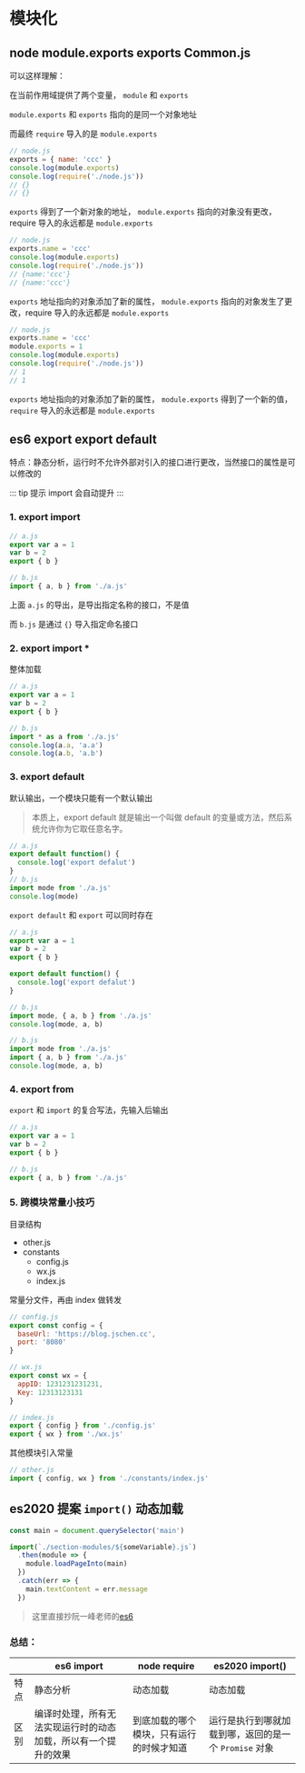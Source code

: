 
# 模块化

## node module.exports exports Common.js

可以这样理解：

在当前作用域提供了两个变量， `module` 和 `exports`

`module.exports` 和 `exports` 指向的是同一个对象地址

而最终 `require` 导入的是 `module.exports`

```js
// node.js
exports = { name: 'ccc' }
console.log(module.exports)
console.log(require('./node.js'))
// {}
// {}
```

`exports` 得到了一个新对象的地址， `module.exports` 指向的对象没有更改，require 导入的永远都是 `module.exports`

```js
// node.js
exports.name = 'ccc'
console.log(module.exports)
console.log(require('./node.js'))
// {name:'ccc'}
// {name:'ccc'}
```

`exports` 地址指向的对象添加了新的属性， `module.exports` 指向的对象发生了更改，require 导入的永远都是 `module.exports`

```js
// node.js
exports.name = 'ccc'
module.exports = 1
console.log(module.exports)
console.log(require('./node.js'))
// 1
// 1
```

`exports` 地址指向的对象添加了新的属性， `module.exports` 得到了一个新的值， `require` 导入的永远都是 `module.exports`

## es6 export export default

特点：静态分析，运行时不允许外部对引入的接口进行更改，当然接口的属性是可以修改的

::: tip 提示
import 会自动提升
:::

### 1. export import

```js
// a.js
export var a = 1
var b = 2
export { b }

// b.js
import { a, b } from './a.js'
```

上面 `a.js` 的导出，是导出指定名称的接口，不是值

而 `b.js` 是通过 `{}` 导入指定命名接口

### 2. export import \*

整体加载

```js
// a.js
export var a = 1
var b = 2
export { b }

// b.js
import * as a from './a.js'
console.log(a.a, 'a.a')
console.log(a.b, 'a.b')
```

### 3. export default

默认输出，一个模块只能有一个默认输出

> 本质上，export default 就是输出一个叫做 default 的变量或方法，然后系统允许你为它取任意名字。

```js
// a.js
export default function() {
  console.log('export defalut')
}
// b.js
import mode from './a.js'
console.log(mode)
```

`export default` 和 `export` 可以同时存在

```js
// a.js
export var a = 1
var b = 2
export { b }

export default function() {
  console.log('export defalut')
}

// b.js
import mode, { a, b } from './a.js'
console.log(mode, a, b)

// b.js
import mode from './a.js'
import { a, b } from './a.js'
console.log(mode, a, b)
```

### 4. export from

`export` 和 `import` 的复合写法，先输入后输出

```js
// a.js
export var a = 1
var b = 2
export { b }

// b.js
export { a, b } from './a.js'
```

### 5. 跨模块常量小技巧

目录结构

- other.js
- constants
  - config.js
  - wx.js
  - index.js

常量分文件，再由 index 做转发

```js
// config.js
export const config = {
  baseUrl: 'https://blog.jschen.cc',
  port: '8080'
}
```

```js
// wx.js
export const wx = {
  appID: 1231231231231,
  Key: 12313123131
}
```

```js
// index.js
export { config } from './config.js'
export { wx } from './wx.js'
```

其他模块引入常量

```js
// other.js
import { config, wx } from './constants/index.js'
```

## es2020 提案 `import()` 动态加载

```js
const main = document.querySelector('main')

import(`./section-modules/${someVariable}.js`)
  .then(module => {
    module.loadPageInto(main)
  })
  .catch(err => {
    main.textContent = err.message
  })
```

> 这里直接抄阮一峰老师的[es6](https://es6.ruanyifeng.com/#docs/module#import)



### 总结：



|      | es6 import                                                     | node require                             | es2020 import()                                       |
| ---- | -------------------------------------------------------------- | ---------------------------------------- | ----------------------------------------------------- |
| 特点 | 静态分析                                                       | 动态加载                                 | 动态加载                                              |
| 区别 | 编译时处理，所有无法实现运行时的动态加载，所以有一个提升的效果 | 到底加载的哪个模块，只有运行的时候才知道 | 运行是执行到哪就加载到哪，返回的是一个 `Promise` 对象 |

